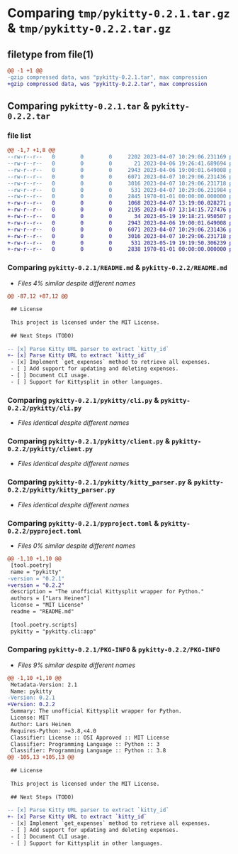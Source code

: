 # Comparing `tmp/pykitty-0.2.1.tar.gz` & `tmp/pykitty-0.2.2.tar.gz`

## filetype from file(1)

```diff
@@ -1 +1 @@
-gzip compressed data, was "pykitty-0.2.1.tar", max compression
+gzip compressed data, was "pykitty-0.2.2.tar", max compression
```

## Comparing `pykitty-0.2.1.tar` & `pykitty-0.2.2.tar`

### file list

```diff
@@ -1,7 +1,8 @@
--rw-r--r--   0        0        0     2202 2023-04-07 10:29:06.231169 pykitty-0.2.1/README.md
--rw-r--r--   0        0        0       21 2023-04-06 19:26:41.689694 pykitty-0.2.1/pykitty/__init__.py
--rw-r--r--   0        0        0     2943 2023-04-06 19:00:01.649008 pykitty-0.2.1/pykitty/cli.py
--rw-r--r--   0        0        0     6071 2023-04-07 10:29:06.231436 pykitty-0.2.1/pykitty/client.py
--rw-r--r--   0        0        0     3016 2023-04-07 10:29:06.231718 pykitty-0.2.1/pykitty/kitty_parser.py
--rw-r--r--   0        0        0      531 2023-04-07 10:29:06.231984 pykitty-0.2.1/pyproject.toml
--rw-r--r--   0        0        0     2845 1970-01-01 00:00:00.000000 pykitty-0.2.1/PKG-INFO
+-rw-r--r--   0        0        0     1068 2023-04-07 13:19:00.028271 pykitty-0.2.2/LICENSE
+-rw-r--r--   0        0        0     2195 2023-04-07 13:14:15.727476 pykitty-0.2.2/README.md
+-rw-r--r--   0        0        0       34 2023-05-19 19:18:21.950507 pykitty-0.2.2/pykitty/__init__.py
+-rw-r--r--   0        0        0     2943 2023-04-06 19:00:01.649008 pykitty-0.2.2/pykitty/cli.py
+-rw-r--r--   0        0        0     6071 2023-04-07 10:29:06.231436 pykitty-0.2.2/pykitty/client.py
+-rw-r--r--   0        0        0     3016 2023-04-07 10:29:06.231718 pykitty-0.2.2/pykitty/kitty_parser.py
+-rw-r--r--   0        0        0      531 2023-05-19 19:19:50.306239 pykitty-0.2.2/pyproject.toml
+-rw-r--r--   0        0        0     2838 1970-01-01 00:00:00.000000 pykitty-0.2.2/PKG-INFO
```

### Comparing `pykitty-0.2.1/README.md` & `pykitty-0.2.2/README.md`

 * *Files 4% similar despite different names*

```diff
@@ -87,12 +87,12 @@
 
 ## License
 
 This project is licensed under the MIT License.
 
 ## Next Steps (TODO)
 
-- [x] Parse Kitty URL parser to extract `kitty_id` 
+- [x] Parse Kitty URL to extract `kitty_id` 
 - [x] Implement `get_expenses` method to retrieve all expenses.
 - [ ] Add support for updating and deleting expenses.
 - [ ] Document CLI usage.
 - [ ] Support for Kittysplit in other languages.
```

### Comparing `pykitty-0.2.1/pykitty/cli.py` & `pykitty-0.2.2/pykitty/cli.py`

 * *Files identical despite different names*

### Comparing `pykitty-0.2.1/pykitty/client.py` & `pykitty-0.2.2/pykitty/client.py`

 * *Files identical despite different names*

### Comparing `pykitty-0.2.1/pykitty/kitty_parser.py` & `pykitty-0.2.2/pykitty/kitty_parser.py`

 * *Files identical despite different names*

### Comparing `pykitty-0.2.1/pyproject.toml` & `pykitty-0.2.2/pyproject.toml`

 * *Files 0% similar despite different names*

```diff
@@ -1,10 +1,10 @@
 [tool.poetry]
 name = "pykitty"
-version = "0.2.1"
+version = "0.2.2"
 description = "The unofficial Kittysplit wrapper for Python."
 authors = ["Lars Heinen"]
 license = "MIT License"
 readme = "README.md"
 
 [tool.poetry.scripts]
 pykitty = "pykitty.cli:app"
```

### Comparing `pykitty-0.2.1/PKG-INFO` & `pykitty-0.2.2/PKG-INFO`

 * *Files 9% similar despite different names*

```diff
@@ -1,10 +1,10 @@
 Metadata-Version: 2.1
 Name: pykitty
-Version: 0.2.1
+Version: 0.2.2
 Summary: The unofficial Kittysplit wrapper for Python.
 License: MIT
 Author: Lars Heinen
 Requires-Python: >=3.8,<4.0
 Classifier: License :: OSI Approved :: MIT License
 Classifier: Programming Language :: Python :: 3
 Classifier: Programming Language :: Python :: 3.8
@@ -105,13 +105,13 @@
 
 ## License
 
 This project is licensed under the MIT License.
 
 ## Next Steps (TODO)
 
-- [x] Parse Kitty URL parser to extract `kitty_id` 
+- [x] Parse Kitty URL to extract `kitty_id` 
 - [x] Implement `get_expenses` method to retrieve all expenses.
 - [ ] Add support for updating and deleting expenses.
 - [ ] Document CLI usage.
 - [ ] Support for Kittysplit in other languages.
```

